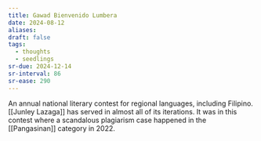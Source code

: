 ```yaml
---
title: Gawad Bienvenido Lumbera
date: 2024-08-12
aliases: 
draft: false
tags:
  - thoughts
  - seedlings
sr-due: 2024-12-14
sr-interval: 86
sr-ease: 290
---
```

An annual national literary contest for regional languages, including Filipino. [[Junley Lazaga]] has served in almost all of its iterations. It was in this contest where a scandalous plagiarism case happened in the [[Pangasinan]] category in 2022.